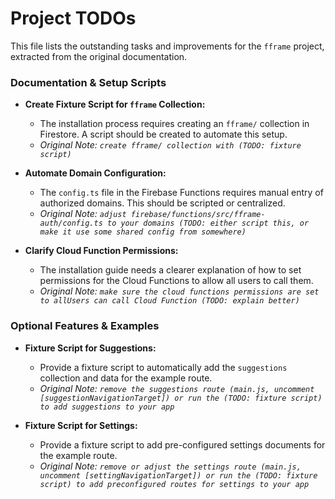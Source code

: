 # Project TODOs

This file lists the outstanding tasks and improvements for the `fframe` project, extracted from the original documentation.

### Documentation & Setup Scripts

-   **Create Fixture Script for `fframe` Collection:**
    -   The installation process requires creating an `fframe/` collection in Firestore. A script should be created to automate this setup.
    -   *Original Note: `create fframe/ collection with (TODO: fixture script)`*

-   **Automate Domain Configuration:**
    -   The `config.ts` file in the Firebase Functions requires manual entry of authorized domains. This should be scripted or centralized.
    -   *Original Note: `adjust firebase/functions/src/fframe-auth/config.ts to your domains (TODO: either script this, or make it use some shared config from somewhere)`*

-   **Clarify Cloud Function Permissions:**
    -   The installation guide needs a clearer explanation of how to set permissions for the Cloud Functions to allow all users to call them.
    -   *Original Note: `make sure the cloud functions permissions are set to allUsers can call Cloud Function (TODO: explain better)`*

### Optional Features & Examples

-   **Fixture Script for Suggestions:**
    -   Provide a fixture script to automatically add the `suggestions` collection and data for the example route.
    -   *Original Note: `remove the suggestions route (main.js, uncomment [suggestionNavigationTarget]) or run the (TODO: fixture script) to add suggestions to your app`*

-   **Fixture Script for Settings:**
    -   Provide a fixture script to add pre-configured settings documents for the example route.
    -   *Original Note: `remove or adjust the settings route (main.js, uncomment [settingNavigationTarget]) or run the (TODO: fixture script) to add preconfigured routes for settings to your app`* 